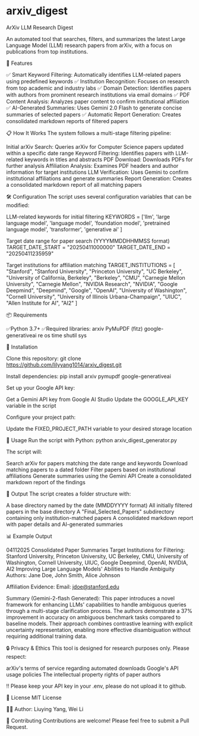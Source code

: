 # arxiv_digest
ArXiv LLM Research Digest

An automated tool that searches, filters, and summarizes the latest Large Language Model (LLM) research papers from arXiv, with a focus on publications from top institutions.

🌟 Features

✅ Smart Keyword Filtering: Automatically identifies LLM-related papers using predefined keywords ✅ Institution Recognition: Focuses on research from top academic and industry labs ✅ Domain Detection: Identifies papers with authors from prominent research institutions via email domains ✅ PDF Content Analysis: Analyzes paper content to confirm institutional affiliation ✅ AI-Generated Summaries: Uses Gemini 2.0 Flash to generate concise summaries of selected papers ✅ Automatic Report Generation: Creates consolidated markdown reports of filtered papers

📋 How It Works The system follows a multi-stage filtering pipeline:

Initial arXiv Search: Queries arXiv for Computer Science papers updated within a specific date range Keyword Filtering: Identifies papers with LLM-related keywords in titles and abstracts PDF Download: Downloads PDFs for further analysis Affiliation Analysis: Examines PDF headers and author information for target institutions LLM Verification: Uses Gemini to confirm institutional affiliations and generate summaries Report Generation: Creates a consolidated markdown report of all matching papers

🛠️ Configuration The script uses several configuration variables that can be modified:

LLM-related keywords for initial filtering
KEYWORDS = ['llm', 'large language model', 'language model', 'foundation model', 'pretrained language model', 'transformer', 'generative ai' ]

Target date range for paper search (YYYYMMDDHHMMSS format)
TARGET_DATE_START = "20250411000000" TARGET_DATE_END = "20250411235959"

Target institutions for affiliation matching
TARGET_INSTITUTIONS = [ "Stanford", "Stanford University", "Princeton University", "UC Berkeley", "University of California, Berkeley", "Berkeley", "CMU", "Carnegie Mellon University", "Carnegie Mellon", "NVIDIA Research", "NVIDIA", "Google Deepmind", "Deepmind", "Google", "OpenAI", "University of Washington", "Cornell University", "University of Illinois Urbana-Champaign", "UIUC", "Allen Institute for AI", "AI2" ]

📦 Requirements

✅Python 3.7+ ✅Required libraries: arxiv PyMuPDF (fitz) google-generativeai re os time shutil sys

🚀 Installation

Clone this repository: git clone https://github.com/lilyyang1014/arxiv_digest.git

Install dependencies: pip install arxiv pymupdf google-generativeai

Set up your Google API key:

Get a Gemini API key from Google AI Studio Update the GOOGLE_API_KEY variable in the script

Configure your project path:

Update the FIXED_PROJECT_PATH variable to your desired storage location

🔧 Usage Run the script with Python: python arxiv_digest_generator.py

The script will:

Search arXiv for papers matching the date range and keywords Download matching papers to a dated folder Filter papers based on institutional affiliations Generate summaries using the Gemini API Create a consolidated markdown report of the findings

📝 Output The script creates a folder structure with:

A base directory named by the date (MMDDYYYY format) All initially filtered papers in the base directory A "Final_Selected_Papers" subdirectory containing only institution-matched papers A consolidated markdown report with paper details and AI-generated summaries

📊 Example Output

04112025 Consolidated Paper Summaries
Target Institutions for Filtering: Stanford University, Princeton University, UC Berkeley, CMU, University of Washington, Cornell University, UIUC, Google Deepmind, OpenAI, NVIDIA, AI2
Improving Large Language Models' Abilities to Handle Ambiguity
Authors: Jane Doe, John Smith, Alice Johnson

Affiliation Evidence: Email: jdoe@stanford.edu

Summary (Gemini-2-flash Generated): This paper introduces a novel framework for enhancing LLMs' capabilities to handle ambiguous queries through a multi-stage clarification process. The authors demonstrate a 37% improvement in accuracy on ambiguous benchmark tasks compared to baseline models. Their approach combines contrastive learning with explicit uncertainty representation, enabling more effective disambiguation without requiring additional training data.

🔒 Privacy & Ethics This tool is designed for research purposes only. Please respect:

arXiv's terms of service regarding automated downloads Google's API usage policies The intellectual property rights of paper authors

‼️ Please keep your API key in your .env, please do not upload it to github.

📄 License MIT License

🙋‍♀️ Author: Liuying Yang, Wei Li

🤝 Contributing Contributions are welcome! Please feel free to submit a Pull Request.
